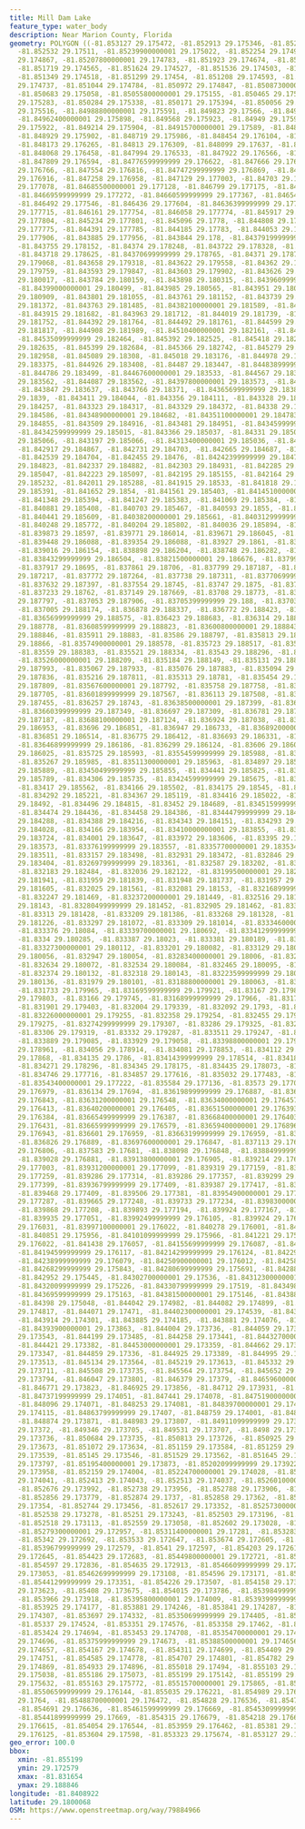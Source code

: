 ```yaml
---
title: Mill Dam Lake
feature_type: water_body
description: Near Marion County, Florida
geometry: POLYGON ((-81.853127 29.175472, -81.852913 29.175346, -81.852746 29.175249,
  -81.852532 29.17511, -81.85239900000001 29.175022, -81.852254 29.174925, -81.852182
  29.174867, -81.85207800000001 29.174783, -81.851923 29.174674, -81.851823 29.174622,
  -81.851719 29.174565, -81.851624 29.174527, -81.851536 29.174503, -81.851439 29.174512,
  -81.851349 29.174518, -81.851299 29.17454, -81.851208 29.174593, -81.85108099999999
  29.174737, -81.851044 29.174784, -81.850972 29.174847, -81.85087300000001 29.174919,
  -81.850683 29.175058, -81.85055800000001 29.175155, -81.850465 29.17523, -81.85038
  29.175283, -81.850284 29.175338, -81.850171 29.175394, -81.850056 29.175453, -81.84997199999999
  29.175516, -81.84988800000001 29.175591, -81.849823 29.17566, -81.849729 29.175763,
  -81.84962400000001 29.175898, -81.849568 29.175923, -81.84949 29.175937, -81.849311
  29.175922, -81.849214 29.175904, -81.84915700000001 29.17589, -81.848979 29.175886,
  -81.848929 29.175902, -81.848719 29.175986, -81.848454 29.176104, -81.848248 29.176215,
  -81.848173 29.176265, -81.84813 29.176309, -81.848099 29.17637, -81.848084 29.176425,
  -81.848068 29.176458, -81.847994 29.176533, -81.847922 29.176566, -81.847863 29.176583,
  -81.847809 29.176594, -81.84776599999999 29.176622, -81.847666 29.176722, -81.847613
  29.176766, -81.847554 29.176816, -81.84747299999999 29.176869, -81.84736700000001
  29.176916, -81.847258 29.176958, -81.847129 29.177003, -81.84703 29.177037, -81.84693900000001
  29.177078, -81.84685500000001 29.177128, -81.846799 29.177175, -81.846749 29.177217,
  -81.84669599999999 29.177272, -81.84660599999999 29.177367, -81.84654399999999 29.177463,
  -81.846492 29.177546, -81.846436 29.177604, -81.84636399999999 29.177649, -81.84624599999999
  29.177715, -81.846161 29.177754, -81.846058 29.177774, -81.845917 29.177786, -81.845733
  29.177804, -81.845234 29.177801, -81.845096 29.1778, -81.844808 29.177779, -81.84457
  29.177775, -81.844391 29.177785, -81.844185 29.17783, -81.844053 29.177869, -81.843969
  29.177906, -81.843885 29.177956, -81.843844 29.178, -81.84379199999999 29.178074,
  -81.843755 29.178152, -81.84374 29.178248, -81.843722 29.178328, -81.843723 29.178454,
  -81.843718 29.178625, -81.84370699999999 29.178765, -81.84371 29.178798, -81.84369
  29.179068, -81.843658 29.179318, -81.843622 29.179558, -81.84362 29.17967, -81.843602
  29.179759, -81.843593 29.179847, -81.843603 29.179902, -81.843626 29.179954, -81.843673
  29.180017, -81.843784 29.180159, -81.843898 29.180315, -81.84396099999999 29.180417,
  -81.84399000000001 29.180499, -81.843985 29.180565, -81.843951 29.180735, -81.843868
  29.180909, -81.843801 29.181055, -81.843761 29.181152, -81.843739 29.18124, -81.843738
  29.181372, -81.843763 29.181485, -81.84382100000001 29.181589, -81.843878 29.181646,
  -81.843915 29.181682, -81.843963 29.181712, -81.844019 29.181739, -81.84411299999999
  29.181752, -81.844392 29.181764, -81.844492 29.181761, -81.844599 29.181776, -81.844691
  29.181817, -81.844908 29.181989, -81.84510400000001 29.182161, -81.845287 29.182369,
  -81.84535099999999 29.182464, -81.845392 29.182525, -81.845418 29.182588, -81.845415
  29.182635, -81.845399 29.182684, -81.845366 29.182742, -81.845279 29.182845, -81.845189
  29.182958, -81.845089 29.18308, -81.845018 29.183176, -81.844978 29.183259, -81.844938
  29.183375, -81.844926 29.183408, -81.84487 29.183447, -81.84483899999999 29.183474,
  -81.844786 29.183499, -81.84467600000001 29.183533, -81.844567 29.18355, -81.84446
  29.183562, -81.844087 29.183562, -81.84397800000001 29.183573, -81.843906 29.183598,
  -81.843847 29.183637, -81.843766 29.18371, -81.84365699999999 29.183809, -81.843564
  29.1839, -81.843411 29.184044, -81.843356 29.184111, -81.843328 29.184171, -81.843322
  29.184257, -81.843323 29.184317, -81.843329 29.184372, -81.84338 29.184449, -81.84344400000001
  29.184586, -81.84348900000001 29.184682, -81.84351100000001 29.184783, -81.843515
  29.184855, -81.843509 29.184916, -81.843481 29.184951, -81.84345999999999 29.184987,
  -81.84342599999999 29.185015, -81.843366 29.185037, -81.84331 29.185054, -81.84326299999999
  29.185066, -81.843197 29.185066, -81.84313400000001 29.185036, -81.843037 29.184976,
  -81.842917 29.184867, -81.842731 29.184703, -81.842665 29.184687, -81.842602 29.18469,
  -81.842539 29.184704, -81.842455 29.18476, -81.84242399999999 29.184785, -81.842384
  29.184823, -81.842337 29.184882, -81.842303 29.184931, -81.842285 29.184992, -81.842257
  29.185047, -81.842223 29.185097, -81.842195 29.185155, -81.842164 29.185191, -81.842111
  29.185232, -81.842011 29.185288, -81.841915 29.18533, -81.841818 29.185366, -81.841718
  29.185391, -81.841652 29.1854, -81.841561 29.185403, -81.84145100000001 29.185401,
  -81.841348 29.185394, -81.841247 29.185383, -81.841069 29.185384, -81.840981 29.185385,
  -81.840881 29.185408, -81.840703 29.185467, -81.840593 29.1855, -81.840509 29.185553,
  -81.840441 29.185609, -81.84038200000001 29.185661, -81.84031299999999 29.185719,
  -81.840248 29.185772, -81.840204 29.185802, -81.840036 29.185894, -81.839983 29.185919,
  -81.839873 29.18597, -81.839771 29.186014, -81.839671 29.186045, -81.839564 29.186068,
  -81.839448 29.186088, -81.839354 29.186088, -81.83927 29.1861, -81.839135 29.18612,
  -81.839016 29.186154, -81.838898 29.186204, -81.838748 29.186282, -81.838577 29.186401,
  -81.83843299999999 29.186504, -81.83821500000001 29.186676, -81.83799399999999 29.18685,
  -81.837917 29.18695, -81.837861 29.18706, -81.837799 29.187187, -81.83778700000001
  29.187217, -81.837772 29.187264, -81.837738 29.187311, -81.83770699999999 29.187342,
  -81.837632 29.187397, -81.837554 29.18745, -81.83747 29.1875, -81.837323 29.18757,
  -81.837233 29.18762, -81.837149 29.187669, -81.83708 29.18773, -81.83705500000001
  29.187797, -81.837053 29.187906, -81.83705399999999 29.188, -81.837039 29.188099,
  -81.837005 29.188174, -81.836878 29.188337, -81.836772 29.188423, -81.836679 29.1885,
  -81.83656999999999 29.188575, -81.836423 29.188683, -81.836314 29.188742, -81.83622699999999
  29.188778, -81.83608599999999 29.188823, -81.83600800000001 29.188843, -81.835967
  29.188846, -81.835911 29.18883, -81.83586 29.188797, -81.835813 29.188748, -81.835768
  29.18866, -81.83574900000001 29.188578, -81.835723 29.188517, -81.835663 29.188451,
  -81.83559 29.188383, -81.835521 29.188334, -81.83543 29.188296, -81.835339 29.188256,
  -81.83526000000001 29.188209, -81.835184 29.188149, -81.835131 29.188092, -81.835089
  29.187993, -81.835067 29.187933, -81.835076 29.187883, -81.835094 29.187847, -81.83511900000001
  29.187836, -81.835216 29.187811, -81.835313 29.18781, -81.835454 29.187815, -81.835576
  29.187809, -81.83567600000001 29.187792, -81.835758 29.187758, -81.83583900000001
  29.187705, -81.83601899999999 29.187567, -81.836113 29.187508, -81.83620000000001
  29.187455, -81.836257 29.18743, -81.83638500000001 29.187399, -81.83651 29.187371,
  -81.83660399999999 29.187349, -81.836697 29.187309, -81.836781 29.187257, -81.83684
  29.187187, -81.83688100000001 29.187124, -81.836924 29.187038, -81.83694800000001
  29.186953, -81.83696 29.186851, -81.836947 29.186733, -81.83689200000001 29.186612,
  -81.836851 29.186514, -81.836775 29.186412, -81.836693 29.186331, -81.836595 29.186254,
  -81.83646899999999 29.186186, -81.836299 29.186124, -81.83606 29.186065, -81.83587199999999
  29.186025, -81.835725 29.185993, -81.83554599999999 29.185988, -81.835408 29.185984,
  -81.835267 29.185985, -81.83511300000001 29.185963, -81.834897 29.185948, -81.834639
  29.185889, -81.83450499999999 29.185855, -81.834441 29.185825, -81.83437499999999
  29.185789, -81.834306 29.185735, -81.83424599999999 29.185675, -81.834202 29.185617,
  -81.83417 29.185562, -81.834166 29.185502, -81.834175 29.18545, -81.834234 29.185325,
  -81.834292 29.185221, -81.834367 29.185119, -81.834416 29.185022, -81.83446600000001
  29.18492, -81.834496 29.184815, -81.83452 29.184689, -81.83451599999999 29.184603,
  -81.834474 29.184436, -81.834458 29.184386, -81.83444799999999 29.184348, -81.834423
  29.184288, -81.834388 29.184216, -81.834343 29.184151, -81.834293 29.184093, -81.834233
  29.184028, -81.834166 29.183954, -81.83410000000001 29.183855, -81.83402599999999
  29.183724, -81.834001 29.183647, -81.833972 29.183606, -81.83395 29.183581, -81.83390300000001
  29.183573, -81.83376199999999 29.183557, -81.83357700000001 29.183534, -81.833339
  29.183511, -81.833157 29.183498, -81.832931 29.183472, -81.832846 29.183448, -81.832764
  29.183404, -81.83269799999999 29.183361, -81.832587 29.183202, -81.832419 29.182939,
  -81.832183 29.182484, -81.832036 29.182122, -81.83199500000001 29.182031, -81.83197199999999
  29.181941, -81.831959 29.181839, -81.831948 29.181737, -81.831957 29.181655, -81.831985
  29.181605, -81.832025 29.181561, -81.832081 29.18153, -81.83216899999999 29.181494,
  -81.832247 29.181469, -81.83237200000001 29.181449, -81.832516 29.181431, -81.832679
  29.18143, -81.83280499999999 29.181452, -81.832905 29.181462, -81.83304 29.181453,
  -81.83313 29.181428, -81.833209 29.181386, -81.833268 29.181328, -81.83329500000001
  29.181226, -81.833297 29.181072, -81.833309 29.181014, -81.83334600000001 29.180934,
  -81.833376 29.18084, -81.83339700000001 29.180692, -81.83341299999999 29.180364,
  -81.8334 29.180285, -81.833387 29.18023, -81.833381 29.180189, -81.833327 29.180142,
  -81.83327300000001 29.180112, -81.833201 29.180082, -81.833129 29.180066, -81.833051
  29.180056, -81.832947 29.180054, -81.83283400000001 29.18006, -81.832725 29.180069,
  -81.832634 29.180072, -81.832534 29.180084, -81.832465 29.180095, -81.832418 29.180109,
  -81.832374 29.180132, -81.832318 29.180143, -81.83223599999999 29.180143, -81.832095
  29.180136, -81.831979 29.180101, -81.83188800000001 29.180063, -81.83179 29.180003,
  -81.831733 29.179965, -81.83169599999999 29.179921, -81.83167 29.179866, -81.831654
  29.179803, -81.83166 29.179745, -81.83168999999999 29.17966, -81.831755 29.17956,
  -81.831901 29.179403, -81.832004 29.179339, -81.832092 29.1793, -81.832185 29.179275,
  -81.83226000000001 29.179255, -81.832358 29.179254, -81.832455 29.179259, -81.83260900000001
  29.179275, -81.83274299999999 29.179307, -81.83286 29.179325, -81.83296 29.179325,
  -81.83306 29.179319, -81.83332 29.179287, -81.833511 29.179247, -81.833839 29.179113,
  -81.833889 29.179085, -81.833929 29.179058, -81.83398800000001 29.179005, -81.834029
  29.178961, -81.834056 29.178914, -81.834081 29.178853, -81.834112 29.178765, -81.834127
  29.17868, -81.834135 29.1786, -81.83414399999999 29.178514, -81.834181 29.178424,
  -81.834271 29.178296, -81.834345 29.178175, -81.834435 29.178073, -81.834603 29.177887,
  -81.834746 29.177716, -81.834857 29.177616, -81.835032 29.177483, -81.835144 29.177389,
  -81.83543400000001 29.177222, -81.835584 29.177136, -81.83573 29.177077, -81.836034
  29.176979, -81.836134 29.17694, -81.83619899999999 29.176887, -81.83623900000001
  29.176843, -81.83631200000001 29.176548, -81.83634000000001 29.176457, -81.836377
  29.176413, -81.83640200000001 29.176405, -81.83651500000001 29.176393, -81.836609
  29.176384, -81.83665499999999 29.176387, -81.83668400000001 29.176403, -81.836687
  29.176431, -81.83665999999999 29.176579, -81.83659400000001 29.176896, -81.836579
  29.176943, -81.836601 29.176959, -81.83663199999999 29.176959, -81.836685 29.176948,
  -81.836826 29.176889, -81.83697600000001 29.176847, -81.837113 29.176818, -81.83734200000001
  29.176806, -81.837583 29.17681, -81.838098 29.176848, -81.83884999999999 29.176868,
  -81.839028 29.176881, -81.83913800000001 29.176905, -81.839214 29.176943, -81.839268
  29.177003, -81.83931200000001 29.177099, -81.839319 29.177159, -81.83929500000001
  29.177259, -81.839286 29.177314, -81.839286 29.177357, -81.839299 29.177382, -81.83933
  29.177399, -81.83936799999999 29.177409, -81.839387 29.177417, -81.839422 29.177417,
  -81.839468 29.177409, -81.839506 29.177381, -81.83954900000001 29.177337, -81.839608
  29.177287, -81.839665 29.177248, -81.839733 29.177234, -81.83983000000001 29.177219,
  -81.839868 29.177208, -81.839893 29.177194, -81.839924 29.177167, -81.839939 29.177111,
  -81.839935 29.177051, -81.83992499999999 29.176105, -81.839924 29.176055, -81.83994
  29.176031, -81.83997100000001 29.176022, -81.840278 29.176001, -81.840613 29.17598,
  -81.840851 29.175956, -81.84101099999999 29.175966, -81.841221 29.175998, -81.841312
  29.176022, -81.841438 29.176057, -81.84155699999999 29.176087, -81.841736 29.176105,
  -81.84194599999999 29.176117, -81.84214299999999 29.176124, -81.84229999999999 29.176104,
  -81.84238999999999 29.176079, -81.84250900000001 29.176012, -81.84258 29.175951,
  -81.84268299999999 29.175843, -81.84280699999999 29.175691, -81.842884 29.175556,
  -81.842952 29.175445, -81.84302700000001 29.17536, -81.84312300000001 29.175279,
  -81.84320099999999 29.175226, -81.84330799999999 29.17519, -81.843498 29.175167,
  -81.84369599999999 29.175163, -81.84381500000001 29.175146, -81.843881 29.175123,
  -81.84398 29.175048, -81.844042 29.174982, -81.844082 29.174899, -81.84408500000001
  29.174817, -81.844071 29.17471, -81.84402300000001 29.174539, -81.843969 29.17441,
  -81.843914 29.174301, -81.843885 29.174185, -81.843881 29.174076, -81.843902 29.173971,
  -81.84393900000001 29.173863, -81.844004 29.173736, -81.844059 29.17364, -81.844143
  29.173543, -81.844199 29.173485, -81.844258 29.173441, -81.84432700000001 29.173407,
  -81.844421 29.173382, -81.84453000000001 29.173359, -81.844662 29.173345, -81.844768
  29.173347, -81.844859 29.17336, -81.844925 29.173389, -81.844995 29.17345, -81.845055
  29.173513, -81.845134 29.173564, -81.845219 29.173613, -81.845332 29.173667, -81.845429
  29.173711, -81.845508 29.173735, -81.845564 29.173754, -81.845652 29.173781, -81.845797
  29.173794, -81.846047 29.173801, -81.846379 29.17379, -81.84659600000001 29.173797,
  -81.846771 29.173823, -81.846925 29.173856, -81.84712 29.173931, -81.84729 29.173993,
  -81.84737199999999 29.174051, -81.847441 29.174078, -81.84751900000001 29.174088,
  -81.848096 29.174071, -81.848253 29.174081, -81.84839700000001 29.174113, -81.848525
  29.174115, -81.84863799999999 29.17407, -81.848759 29.174001, -81.848806 29.17394,
  -81.848874 29.173871, -81.848983 29.173807, -81.84911099999999 29.173745, -81.849261
  29.17372, -81.849346 29.173705, -81.849531 29.173707, -81.8498 29.173716, -81.850236
  29.173736, -81.850684 29.173735, -81.850813 29.173726, -81.850925 29.173701, -81.851
  29.173673, -81.851072 29.173634, -81.851159 29.173584, -81.851259 29.173556, -81.85136300000001
  29.173539, -81.85145 29.173546, -81.851529 29.173562, -81.851645 29.173633, -81.85186299999999
  29.173797, -81.85195400000001 29.173873, -81.85202099999999 29.173922, -81.852071
  29.173958, -81.852159 29.174004, -81.85224700000001 29.174028, -81.85231899999999
  29.174041, -81.852413 29.174043, -81.852513 29.174037, -81.85260100000001 29.174018,
  -81.852676 29.173992, -81.852738 29.173956, -81.852788 29.173906, -81.852819 29.173846,
  -81.852856 29.173779, -81.852874 29.1737, -81.852858 29.17362, -81.85282599999999
  29.17354, -81.852744 29.173456, -81.852617 29.173352, -81.85257300000001 29.173308,
  -81.852538 29.173278, -81.85251 29.173243, -81.852503 29.173196, -81.852503 29.17316,
  -81.852518 29.173113, -81.852559 29.173058, -81.852602 29.173028, -81.85269 29.172997,
  -81.85279300000001 29.172957, -81.85311400000001 29.17281, -81.853283 29.172748,
  -81.85342 29.172692, -81.853533 29.172647, -81.853674 29.172605, -81.853814 29.172585,
  -81.85396799999999 29.172579, -81.8541 29.172597, -81.854203 29.17261, -81.854313
  29.172645, -81.854423 29.172683, -81.85449800000001 29.172721, -81.854562 29.172778,
  -81.854597 29.172836, -81.854635 29.172913, -81.85466099999999 29.172998, -81.854648
  29.173053, -81.85462699999999 29.173108, -81.854596 29.173171, -81.854522 29.173255,
  -81.85441299999999 29.173351, -81.854226 29.173507, -81.854158 29.173567, -81.854111
  29.173623, -81.85408 29.173675, -81.854015 29.173786, -81.85398499999999 29.173849,
  -81.853966 29.173918, -81.85395800000001 29.174009, -81.85393999999999 29.174105,
  -81.853925 29.174177, -81.853881 29.174246, -81.853841 29.174287, -81.85379399999999
  29.174307, -81.853697 29.174332, -81.85350699999999 29.174405, -81.853438 29.174441,
  -81.85337 29.174524, -81.853351 29.174576, -81.853358 29.17462, -81.853371 29.174653,
  -81.853424 29.174694, -81.853453 29.174708, -81.85354700000001 29.174707, -81.853656
  29.174696, -81.85375999999999 29.174673, -81.85388500000001 29.174656, -81.854051
  29.174657, -81.854167 29.174678, -81.854311 29.174699, -81.854409 29.174724, -81.854484
  29.174751, -81.854585 29.174778, -81.854707 29.174801, -81.854782 29.174834, -81.85485799999999
  29.174869, -81.854933 29.174896, -81.855018 29.17494, -81.855103 29.174989, -81.85516
  29.175038, -81.855186 29.175073, -81.855199 29.175142, -81.855199 29.175225, -81.855165
  29.175632, -81.855163 29.175772, -81.85515700000001 29.175865, -81.855108 29.176012,
  -81.85506599999999 29.176144, -81.855035 29.176221, -81.854989 29.176315, -81.854939
  29.1764, -81.85488700000001 29.176472, -81.854828 29.176536, -81.85475 29.176597,
  -81.854691 29.176636, -81.85461599999999 29.176669, -81.85453099999999 29.176684,
  -81.85441899999999 29.17669, -81.854315 29.176679, -81.854218 29.176653, -81.85414900000001
  29.176615, -81.854054 29.176544, -81.853959 29.176462, -81.85381 29.176248, -81.853703
  29.176125, -81.853604 29.17598, -81.853323 29.175674, -81.853127 29.175472))
geo_error: 100.0
bbox:
  xmin: -81.855199
  ymin: 29.172579
  xmax: -81.831654
  ymax: 29.188846
longitude: -81.8408922
latitude: 29.1800068
OSM: https://www.openstreetmap.org/way/79884966
---
```

